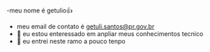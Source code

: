 -meu nome é getulio:+1: 

- meu email de contato é getuli.santos@pr.gov.br
- 👀 eu estou enteressado em anpliar meus conhecimentos tecnico  
- 🌱 eu entrei neste ramo a pouco tenpo

<!---
gentulio22/gentulio22 is a ✨ special ✨ repository because its `README.md` (this file) appears on your GitHub profile.
You can click the Preview link to take a look at your changes.
--->
